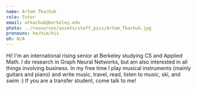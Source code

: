 ```yaml
---
name: Artem Tkachuk
role: Tutor
email: atkachuk@berkeley.edu
photo: ../resources/assets/staff_pics/Artem_Tkachuk.jpg
pronouns: he/him/his
oh: N/A
---
```


Hi! I'm an international rising senior at Berkeley studying CS and Applied Math. I do research in Graph Neural Networks, but am also interested in all things involving business. In my free time I play musical instruments (mainly guitars and piano) and write music, travel, read, listen to music, ski, and swim :) If you are a transfer student, come talk to me!

